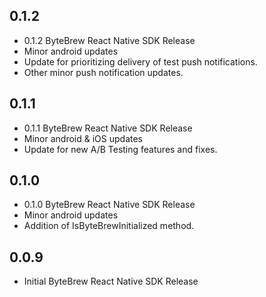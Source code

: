 ## 0.1.2

* 0.1.2 ByteBrew React Native SDK Release
* Minor android updates
* Update for prioritizing delivery of test push notifications.
* Other minor push notification updates.

## 0.1.1

* 0.1.1 ByteBrew React Native SDK Release
* Minor android & iOS updates
* Update for new A/B Testing features and fixes.

## 0.1.0

* 0.1.0 ByteBrew React Native SDK Release
* Minor android updates
* Addition of IsByteBrewInitialized method.

## 0.0.9

* Initial ByteBrew React Native SDK Release
